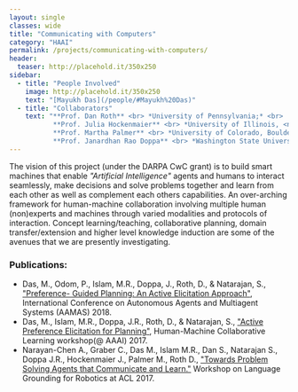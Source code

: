```yaml
---
layout: single
classes: wide
title: "Communicating with Computers"
category: "HAAI"
permalink: /projects/communicating-with-computers/
header:
  teaser: http://placehold.it/350x250
sidebar:
  - title: "People Involved"
    image: http://placehold.it/350x250
    text: "[Mayukh Das](/people/#Mayukh%20Das)"
  - title: "Collaborators"
    text: "**Prof. Dan Roth** <br> *University of Pennsylvania;* <br>
           **Prof. Julia Hockenmaier** <br> *University of Illinois, <nobr>Urbana-Champaign</nobr>* <br>
           **Prof. Martha Palmer** <br> *University of Colorado, Boulder* <br>
           **Prof. Janardhan Rao Doppa** <br> *Washington State University*"
---
```


The vision of this project (under the DARPA CwC grant) is to build smart machines that enable *"Artificial Intelligence"* agents and humans to interact seamlessly, make decisions and solve problems together and learn from each other as well as complement each others capabilities. An over-arching framework for human-machine collaboration involving multiple human (non)experts and machines through varied modalities and protocols of interaction. Concept learning/teaching, collaborative planning, domain transfer/extension and higher level knowledge induction are some of the avenues that we are presently investigating.

### Publications:
* Das, M., Odom, P., Islam, M.R., Doppa, J., Roth, D., & Natarajan, S., ["Preference- Guided Planning: An Active Elicitation Approach"](https://dl.acm.org/citation.cfm?id=3238024), International Conference on Autonomous Agents and Multiagent Systems (AAMAS) 2018.
* Das, M., Islam, M.R., Doppa, J.R., Roth, D., & Natarajan, S., ["Active Preference Elicitation for Planning"](http://blogs.parc.com/aaai-17/files/2017/01/15198-65466-3-SM.pdf), Human-Machine Collaborative Learning workshop(@ AAAI) 2017.
* Narayan-Chen A., Graber C., Das M., Islam M.R., Dan S., Natarajan S., Doppa J.R., Hockenmaier J., Palmer M., Roth D., ["Towards Problem Solving Agents that Communicate and Learn."](http://www.aclweb.org/anthology/W17-2812) Workshop on Language Grounding for Robotics at ACL 2017.




<!--
---
layout: single
title: "Communicating with Computers"
permalink: /projects/communicating-with-computers/
excerpt: "The grand vision of smart machines is when intelligent machines and humans will interact, make decisions and solve problems together and learn from as well as complement each others capabilities."
---
-->
<!--
## People Involved:

* Mayukh Das
* Shuo Yang
* Phillip Odom

The grand vision of smart machines is enabling AI agents and humans to interact seamlessly, make decisions and solve problems together and learn from as well as complement each others capabilities. We share such a vision and we build frameworks and techniques to leverage human knowledge in creating smarter sequential decision-making and predictive systems and protocols for such knowledge elicitation.

Our research includes, but is not limited to, knowledge-augmented Statistical Relational Learning, human guided and collaborative decision-making and planning (esp. in stochastic, partially observable, semi-structured environments), "active" human-AI interaction, various modalities of human guidance and, finally, successful application of such systems to real-world tasks such as Health, Biomedicine and Finance.

Concept learning, domain transfer/extension and higher level knowledge induction are some additional interesting research ventures (motivated by DARPA 'Communicating with Computers'). We aim for an over-arching framework for human-AI collaboration involving multiple human (non)experts and machines with varied modalities of interaction.

## References:

* Das, M., Odom, P., Islam, M.R., Doppa, J., Roth, D., & Natarajan, S., "Preference- Guided Planning: An Active Elicitation Approach", International Conference on Autonomous Agents and Multiagent Systems (AAMAS) 2018.
* Das, M., Islam, M.R., Doppa, J.R., Roth, D., & Natarajan, S., "Active Preference Elicitation for Planning", Human-Machine Collaborative Learning workshop(@ AAAI) 2017.
* Narayan-Chen A., Graber C., Das M., Islam M.R., Dan S., Natarajan S., Doppa J.R., Hockenmaier J., Palmer M., Roth D., "Towards Problem Solving Agents that Communicate and Learn." Workshop on Language Grounding for Robotics at ACL 2017.
* Alexander L. Hayes, Mayukh Das, Phillip Odom, Sriraam Natarajan. "User Friendly Automatic Construction of Background Knowledge: Mode Construction from ER Diagrams." Knowledge Capture Conference 2017.
* Odom, P., & Natarajan, S., "Active Advice Seeking for Inverse Reinforcement Learning", International Conference on Autonomous Agents and Multiagent Systems (AAMAS) 2016.
* Odom, P., & Natarajan, S., "Actively Interacting with Experts: A Probabilistic Logic Approach", European Conference on Machine Learning and Principles of Knowledge Discovery in Databases (ECMLPKDD) 2016.
* Odom, P., Kumaraswamy, R., Kersting, K., & Natarajan, S., "Learning through Advice-Seeking via Transfer", International Conference on Inductive Logic Programming (ILP) 2016.
* Odom, P., Khot, T., Porter, R., & Natarajan, S., "Knowledge-Based Probabilistic Logic Learning", Twenty-Ninth AAAI Conference on Artificial Intelligence (AAAI) 2015.
* Odom, P., Bangera, V., Khot, T., Page, D., & Natarajan, S., "Extracting Adverse Drug Events from Text using Human Advice", Artificial Intelligence in Medicine (AIME) 2015.
* Yang, S., Khot, T., Kersting, K., Kunapuli, G., Hauser, K., & Natarajan, S., "Learning from Imbalanced Data in Relational Domains: A Soft Margin Approach", International Conference on Data Mining (ICDM) 2014.
* Yang, S., & Natarajan, S., "Knowledge Intensive Learning: Combining Qualitative Constraints with Causal Independence for Parameter Learning in Probabilistic Models", European Conference on Machine Learning, (ECMLPKDD) 2013.
-->
